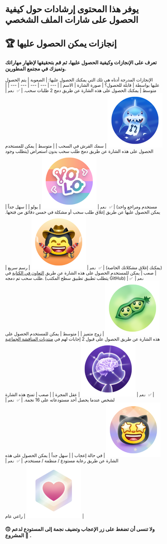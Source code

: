 
 # يوفر هذا المحتوى إرشادات حول كيفية الحصول على شارات الملف الشخصي



 # 🏆 إنجازات يمكن الحصول عليها

### تعرف على الإنجازات وكيفية الحصول عليها، ثم قم بتحقيقها لإظهار مهاراتك وتميزك في مجتمع المطورين.


الإنجازات المدرجة أدناه هي تلك التي يمكنك الحصول عليها:
| الصعوبة | يتم الحصول عليها بواسطة | قابلة للحصول؟ | صورة الشارة | الاسم |
| --- | --- | --- | --- | --- |
| متوسط | يمكنك الحصول على هذه الشارة عن طريق دمج 2 طلبات سحب. | `✅ نعم` | <img src="https://raw.githubusercontent.com/Schweinepriester/github-profile-achievements/main/images/pull-shark-default.png" width="175px"> | سمك القرش في السحب |
| متوسط | يمكن للمستخدم الحصول على هذه الشارة عن طريق دمج طلب سحب بدون استعراض (يتطلب وجود مستخدم ومراجع واحد) | `✅ نعم` | <img src="https://raw.githubusercontent.com/Schweinepriester/github-profile-achievements/main/images/yolo-default.png" width="175px"> | يولو |
| سهل جداً | يمكن الحصول عليها عن طريق إغلاق طلب سحب أو مشكلة في خمس دقائق من فتحها. (يمكنك إغلاق مشكلاتك الخاصة) | `✅ نعم` | <img src="https://raw.githubusercontent.com/Schweinepriester/github-profile-achievements/main/images/quickdraw-default.png" width="175px"> | رسم سريع |
| صعب | يمكن للمستخدم الحصول على هذه الشارة عن طريق [التعاون في الكتابة](https://docs.github.com/pull-requests/committing-changes-to-your-project/creating-and-editing-commits/creating-a-commit-with-multiple-authors) في طلب سحب تم دمجه. (يتطلب تطبيق تطبيق سطح المكتب GitHub) | `✅ نعم` | <img src="https://raw.githubusercontent.com/Schweinepriester/github-profile-achievements/main/images/pair-extraordinaire-default.png" width="175px"> | زوج متميز |
| متوسط | يمكن للمستخدم الحصول على هذه الشارة عن طريق الحصول على قبول 2 إجابات لهم في [منتديات المناقشة الجماعية](https://github.com/orgs/community/discussions/) | `✅ نعم` | <img src="https://raw.githubusercontent.com/Schweinepriester/github-profile-achievements/main/images/galaxy-brain-default.png" width="175px"> | عقل المجرة |
| صعب | تمنح هذه الشارة لشخص عندما يحصل أحد مستودعاته على 16 نجمة. | `✅ نعم` | <img src="https://raw.githubusercontent.com/Schweinepriester/github-profile-achievements/main/images/starstruck-default.png" width="175px"> | في حالة إعجاب |
| سهل جداً | يمكن الحصول على هذه الشارة عن طريق رعاية مستودع / منظمة / مستخدم. | `✅ نعم` | <img src="https://raw.githubusercontent.com/Schweinepriester/github-profile-achievements/main/images/public-sponsor-default.png" width="175px"> | راعي عام |


### 🙃 ولا تنسى أن تضغط على زر الإعجاب وتضيف نجمة إلى المستودع لدعم المشروع 🌟 .

